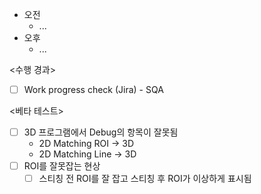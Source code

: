 - 오전
	- ...
- 오후
	- ...

<수행 경과>
- [ ] Work progress check (Jira) - SQA

<베타 테스트>
- [ ] 3D 프로그램에서 Debug의 항목이 잘못됨
	- 2D Matching ROI -> 3D
	- 2D Matching Line -> 3D
- [ ] ROI를 잘못잡는 현상
	- [ ] 스티칭 전 ROI를 잘 잡고 스티칭 후 ROI가 이상하게 표시됨